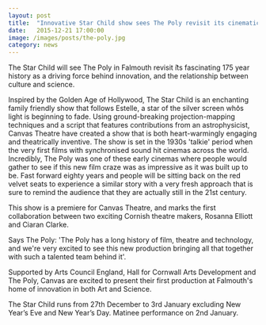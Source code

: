 ```yaml
---
layout: post
title:  "Innovative Star Child show sees The Poly revisit its cinematic roots"
date:   2015-12-21 17:00:00
image: /images/posts/the-poly.jpg
category: news
---
```


The Star Child will see The Poly in Falmouth revisit it͛s fascinating 175 year history as a driving force behind innovation, and the relationship between culture and science.

Inspired by the Golden Age of Hollywood, The Star Child is an enchanting family friendly show that follows Estelle, a star of the silver screen who͛s light is beginning to fade. Using ground-breaking projection-mapping techniques and a script that features contributions from an astrophysicist, Canvas Theatre have created a show that is both heart-warmingly engaging and theatrically inventive.
The show is set in the 1930s 'talkie' period when the very first films with synchronised sound hit cinemas across the world. Incredibly, The Poly was one of these early cinemas where people would gather to see if this new film craze was as impressive as it was built up to be. Fast forward eighty years and people will be sitting back on the red velvet seats to experience a similar story with a very fresh approach that is sure to remind the audience that they are actually still in the 21st century.

This show is a premiere for Canvas Theatre, and marks the first collaboration between two exciting Cornish theatre makers, Rosanna Elliott and Ciaran Clarke.

Says The Poly: 'The Poly has a long history of film, theatre and technology, and we're very excited to see this new production bringing all that together with such a talented team behind it'.

Supported by Arts Council England, Hall for Cornwall Arts Development and The Poly, Canvas are excited to present their first production at Falmouth's home of innovation in both Art and Science.

The Star Child runs from 27th December to 3rd January excluding New Year’s Eve and New Year’s Day. Matinee performance on 2nd January.
